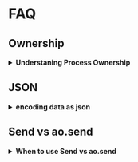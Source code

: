 # FAQ

## Ownership

<details>
  <summary><strong>Understaning Process Ownership</strong></summary>

When you spawn a process, or start a new process with the aos console, the ownership is set to your wallet. aos uses **Owner** global variable to define the ownership of the process. If you wish to transfer ownership or lock the process, you simply modify the owner to another wallet address or set it to **nil** or **undefined**.

</details>

## JSON

<details>
  <summary><strong>encoding data as json</strong></summary>
  
  When sending data to another process or an external service, you may want to use JSON as a way to encode the message in a format that can be transalated back to lua tables. Using the json module in lua, you can encode and decode pure value tables.

```lua
Send({Target = Router, Data = require('json').encode(myData)})
```

</details>

## Send vs ao.send

<details>
  <summary><strong>When to use Send vs ao.send</strong></summary>

Both functions send a message to a process, the difference is ao.send returns the message, in case you want to log it or troubleshoot. The **Send** function is intended to be used in the console for easier access. It is preferred to use **ao.send** in the **handlers**.

</details>
